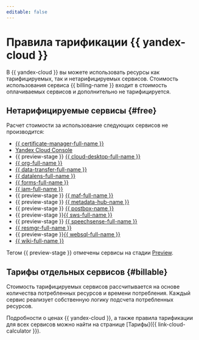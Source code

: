 ```yaml
---
editable: false
---
```


# Правила тарификации {{ yandex-cloud }}


В {{ yandex-cloud }} вы можете использовать ресурсы как тарифицируемых, так и нетарифицируемых сервисов. Стоимость использования сервиса {{ billing-name }} входит в стоимость оплачиваемых сервисов и дополнительно не тарифицируется.


## Нетарифицируемые сервисы {#free}

Расчет стоимости за использование следующих сервисов не производится:

* [{{ certificate-manager-full-name }}](../certificate-manager/pricing.md)
* [Yandex Cloud Console](../console/pricing.md)
* {{ preview-stage }} [{{ cloud-desktop-full-name }}](../cloud-desktop/pricing.md)
* [{{ org-full-name }}](../organization/pricing.md)
* [{{ data-transfer-full-name }}](../data-transfer/pricing.md)
* [{{ datalens-full-name }}](../datalens/pricing.md)
* [{{ forms-full-name }}](../forms/pricing.md)
* [{{ iam-full-name }}](../iam/pricing.md)
* {{ preview-stage }} [{{ maf-full-name }}](../managed-airflow/pricing.md)
* {{ preview-stage }} [{{ metadata-hub-name }}](../metadata-hub/pricing.md)
* {{ preview-stage }} [{{ postbox-name }}](../postbox/pricing.md)
* {{ preview-stage }}[{{ sws-full-name }}](../smartwebsecurity/pricing.md)
* {{ preview-stage }} [{{ speechsense-full-name }}](../speechsense/pricing.md)
* [{{ resmgr-full-name }}](../resource-manager/pricing.md)
* {{ preview-stage }}[{{ websql-full-name }}](../websql/pricing.md)
* [{{ wiki-full-name }}](../wiki/pricing.md)

Тегом {{ preview-stage }} отмечены сервисы на стадии [Preview](../overview/concepts/launch-stages.md).

## Тарифы отдельных сервисов {#billable}

Стоимость тарифицируемых сервисов рассчитывается на основе количества потребленных ресурсов и времени потребления. Каждый сервис реализует собственную логику подсчета потребленных ресурсов.

Подробности о ценах {{ yandex-cloud }}, а также правила тарификации для всех сервисов можно найти на странице [Тарифы]({{ link-cloud-calculator }}).
